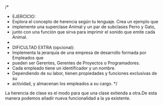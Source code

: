 /*
 * EJERCICIO:
 * Explora el concepto de herencia según tu lenguaje. Crea un ejemplo que
 * implemente una superclase Animal y un par de subclases Perro y Gato,
 * junto con una función que sirva para imprimir el sonido que emite cada Animal.
 *
 * DIFICULTAD EXTRA (opcional):
 * Implementa la jerarquía de una empresa de desarrollo formada por Empleados que
 * pueden ser Gerentes, Gerentes de Proyectos o Programadores.
 * Cada empleado tiene un identificador y un nombre.
 * Dependiendo de su labor, tienen propiedades y funciones exclusivas de su
 * actividad, y almacenan los empleados a su cargo.
 */

La herencia de clase es el modo para que una clase extienda a otra.De esta manera podemos añadir nueva funcionalidad a la ya existente.